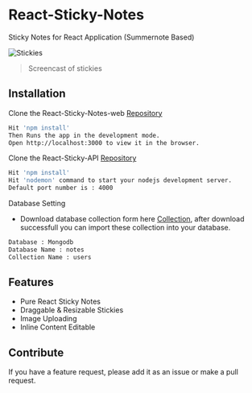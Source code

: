 # React-Sticky-Notes

Sticky Notes for React Application (Summernote Based)

![Stickies](https://github.com/kmaulik/React-Sticky-note-web/blob/master/react-sticky-note-image.jpg)
> Screencast of stickies

## Installation

Clone the React-Sticky-Notes-web [Repository](https://github.com/kmaulik/React-Sticky-note-web)

```bash
Hit 'npm install'
Then Runs the app in the development mode.
Open http://localhost:3000 to view it in the browser.
 ```
Clone the React-Sticky-API [Repository](https://github.com/kmaulik/React-Sticky-note-api)

```bash
Hit 'npm install'
Hit 'nodemon' command to start your nodejs development server.
Default port number is : 4000

 ```
 Database Setting
 
 * Download database collection form here [Collection](https://github.com/kmaulik/React-Sticky-note-web/tree/master/Sample%20Database/notes), after download successfull you can import these collection into your database.
 
 ```bash
 Database : Mongodb
 Database Name : notes
 Collection Name : users
 
 ```
 
## Features

* Pure React Sticky Notes
* Draggable & Resizable Stickies
* Image Uploading
* Inline Content Editable

## Contribute

If you have a feature request, please add it as an issue or make a pull request.
